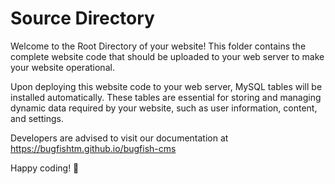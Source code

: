 # Source Directory

Welcome to the Root Directory of your website! This folder contains the complete website code that should be uploaded to your web server to make your website operational.

Upon deploying this website code to your web server, MySQL tables will be installed automatically. These tables are essential for storing and managing dynamic data required by your website, such as user information, content, and settings.

Developers are advised to visit our documentation at https://bugfishtm.github.io/bugfish-cms

Happy coding! 🚀